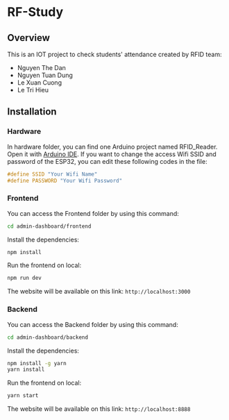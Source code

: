 # RF-Study

## Overview
This is an IOT project to check students' attendance created by RFID team:
- Nguyen The Dan
- Nguyen Tuan Dung
- Le Xuan Cuong
- Le Tri Hieu

## Installation

### Hardware
In hardware folder, you can find one Arduino project named RFID_Reader. Open it with [Arduino IDE](https://www.arduino.cc/en/software).
If you want to change the access Wifi SSID and password of the ESP32, you can edit these following codes in the file:
```c++
#define SSID "Your Wifi Name"
#define PASSWORD "Your Wifi Password"
```

### Frontend
You can access the Frontend folder by using this command: 
```bash
cd admin-dashboard/frontend
```

Install the dependencies:
```bash
npm install
```

Run the frontend on local:
```bash
npm run dev
```

The website will be available on this link: ```http://localhost:3000```

### Backend
You can access the Backend folder by using this command: 
```bash
cd admin-dashboard/backend
```

Install the dependencies:
```bash
npm install -g yarn
yarn install
```

Run the frontend on local:
```bash
yarn start
```

The website will be available on this link: ```http://localhost:8888```
